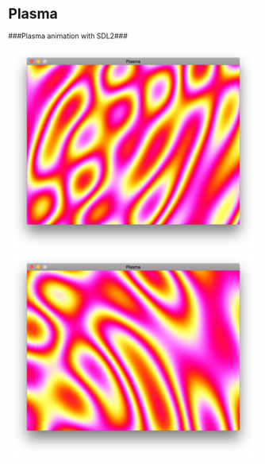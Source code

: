# Plasma
###Plasma animation with SDL2###

![](https://github.com/TomCarton/Plasma/blob/master/results/screenshot_1.png)
![](https://github.com/TomCarton/Plasma/blob/master/results/screenshot_2.png)
